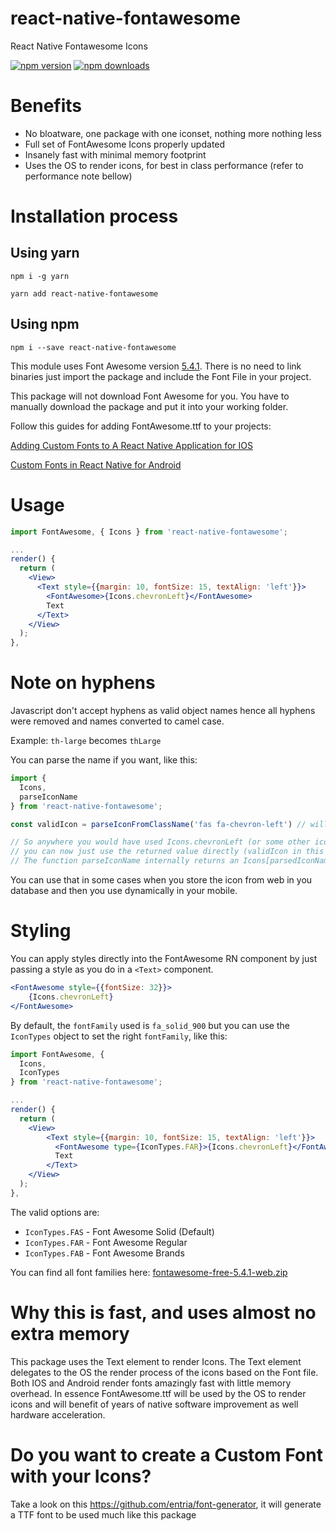 # react-native-fontawesome
React Native Fontawesome Icons

[![npm version](https://img.shields.io/npm/v/react-native-fontawesome.svg?style=flat-square)](https://www.npmjs.com/package/react-native-fontawesome)
[![npm downloads](https://img.shields.io/npm/dm/react-native-fontawesome.svg?style=flat-square)](https://www.npmjs.com/package/react-native-fontawesome)

# Benefits
- No bloatware, one package with one iconset, nothing more nothing less
- Full set of FontAwesome Icons properly updated
- Insanely fast with minimal memory footprint
- Uses the OS to render icons, for best in class performance (refer to performance note bellow)

# Installation process

## Using yarn
`npm i -g yarn`

`yarn add react-native-fontawesome`

## Using npm
`npm i --save react-native-fontawesome`

This module uses Font Awesome version [5.4.1](https://github.com/FortAwesome/Font-Awesome/releases/tag/5.4.1). There is no need to link binaries just import the package and include the Font File in your project.

This package will not download Font Awesome for you. You have to manually download the package and put it into your working folder.

Follow this guides for adding FontAwesome.ttf to your projects:

[Adding Custom Fonts to A React Native Application for IOS](https://medium.com/@dabit3/adding-custom-fonts-to-react-native-b266b41bff7f)

[Custom Fonts in React Native for Android](https://medium.com/@gattermeier/custom-fonts-in-react-native-for-android-b8a331a7d2a7)


# Usage
```jsx
import FontAwesome, { Icons } from 'react-native-fontawesome';

...
render() {
  return (
    <View>
      <Text style={{margin: 10, fontSize: 15, textAlign: 'left'}}>
        <FontAwesome>{Icons.chevronLeft}</FontAwesome>
        Text
      </Text>
    </View>
  );
},
```

# Note on hyphens
Javascript don't accept hyphens as valid object names hence all hyphens were removed and
names converted to camel case.

Example: `th-large` becomes `thLarge`

You can parse the name if you want, like this:

```jsx
import { 
  Icons,
  parseIconName 
} from 'react-native-fontawesome';

const validIcon = parseIconFromClassName('fas fa-chevron-left') // will be parsed to chevronLeft

// So anywhere you would have used Icons.chevronLeft (or some other icon name) 
// you can now just use the returned value directly (validIcon in this example).  
// The function parseIconName internally returns an Icons[parsedIconName] result.

```

You can use that in some cases when you store the icon from web in you database and then you use dynamically in your mobile.

# Styling
You can apply styles directly into the FontAwesome RN component by just passing a style as you do in a `<Text>` component.

```jsx
<FontAwesome style={{fontSize: 32}}>
    {Icons.chevronLeft}
</FontAwesome>
```

By default, the `fontFamily` used is `fa_solid_900` but you can use the `IconTypes` object to set the right `fontFamily`, like this:

```jsx
import FontAwesome, { 
  Icons,
  IconTypes
} from 'react-native-fontawesome';

...
render() {
  return (
    <View>
        <Text style={{margin: 10, fontSize: 15, textAlign: 'left'}}>
          <FontAwesome type={IconTypes.FAR}>{Icons.chevronLeft}</FontAwesome>
          Text
        </Text>
    </View>
  );
},
```

The valid options are:

* `IconTypes.FAS` - Font Awesome Solid (Default)
* `IconTypes.FAR` - Font Awesome Regular
* `IconTypes.FAB` - Font Awesome Brands

You can find all font families here: [fontawesome-free-5.4.1-web.zip](https://github.com/FortAwesome/Font-Awesome/releases/download/5.4.1/fontawesome-free-5.4.1-web.zip)

# Why this is fast, and uses almost no extra memory
This package uses the Text element to render Icons. The Text element delegates
to the OS the render process of the icons based on the Font file.
Both IOS and Android render fonts amazingly fast with little memory overhead. In essence
FontAwesome.ttf will be used by the OS to render icons and will benefit of years
of native software improvement as well hardware acceleration.

# Do you want to create a Custom Font with your Icons?

Take a look on this https://github.com/entria/font-generator, it will generate a TTF font to be used much like this package

